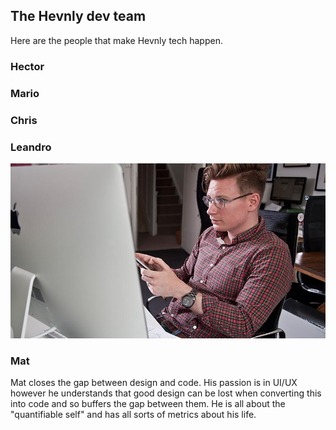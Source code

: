 ## The Hevnly dev team ##
Here are the people that make Hevnly tech happen.
### Hector ###
### Mario ###
### Chris ###
### Leandro ###

![Mat bio pic](/img/mat-bio-page.jpg "Mat bio pic")
### Mat ###
Mat closes the gap between design and code. His passion is in UI/UX however he understands that good design can be lost when converting this into code and so buffers the gap between them. He is all about the "quantifiable self" and has all sorts of metrics about his life.
